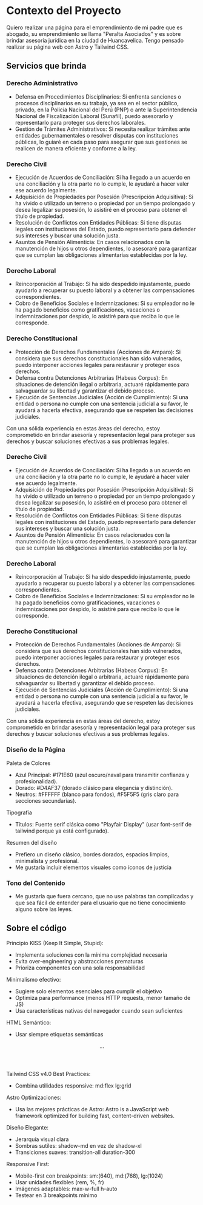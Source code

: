 # Contexto del Proyecto

Quiero realizar una página para el emprendimiento de mi padre que es abogado, su emprendimiento se llama "Peralta Asociados" y es sobre brindar asesoría jurídica en la ciudad de Huancavelica. Tengo pensado realizar su página web con Astro y Tailwind CSS.

## Servicios que brinda

### Derecho Administrativo

- Defensa en Procedimientos Disciplinarios: Si enfrenta sanciones o procesos disciplinarios en su trabajo, ya sea en el sector público, privado, en la Policía Nacional del Perú (PNP) o ante la Superintendencia Nacional de Fiscalización Laboral (Sunafil), puedo asesorarlo y representarlo para proteger sus derechos laborales.
- Gestión de Trámites Administrativos: Si necesita realizar trámites ante entidades gubernamentales o resolver disputas con instituciones públicas, lo guiaré en cada paso para asegurar que sus gestiones se realicen de manera eficiente y conforme a la ley.

### Derecho Civil

- Ejecución de Acuerdos de Conciliación: Si ha llegado a un acuerdo en una conciliación y la otra parte no lo cumple, le ayudaré a hacer valer ese acuerdo legalmente.
- Adquisición de Propiedades por Posesión (Prescripción Adquisitiva): Si ha vivido o utilizado un terreno o propiedad por un tiempo prolongado y desea legalizar su posesión, lo asistiré en el proceso para obtener el título de propiedad.
- Resolución de Conflictos con Entidades Públicas: Si tiene disputas legales con instituciones del Estado, puedo representarlo para defender sus intereses y buscar una solución justa.
- Asuntos de Pensión Alimenticia: En casos relacionados con la manutención de hijos u otros dependientes, lo asesoraré para garantizar que se cumplan las obligaciones alimentarias establecidas por la ley.

### Derecho Laboral

- Reincorporación al Trabajo: Si ha sido despedido injustamente, puedo ayudarlo a recuperar su puesto laboral y a obtener las compensaciones correspondientes.
- Cobro de Beneficios Sociales e Indemnizaciones: Si su empleador no le ha pagado beneficios como gratificaciones, vacaciones o indemnizaciones por despido, lo asistiré para que reciba lo que le corresponde.

### Derecho Constitucional

- Protección de Derechos Fundamentales (Acciones de Amparo): Si considera que sus derechos constitucionales han sido vulnerados, puedo interponer acciones legales para restaurar y proteger esos derechos.
- Defensa contra Detenciones Arbitrarias (Habeas Corpus): En situaciones de detención ilegal o arbitraria, actuaré rápidamente para salvaguardar su libertad y garantizar el debido proceso.
- Ejecución de Sentencias Judiciales (Acción de Cumplimiento): Si una entidad o persona no cumple con una sentencia judicial a su favor, le ayudará a hacerla efectiva, asegurando que se respeten las decisiones judiciales.

Con una sólida experiencia en estas áreas del derecho, estoy comprometido en brindar asesoría y representación legal para proteger sus derechos y buscar soluciones efectivas a sus problemas legales.

### Derecho Civil

- Ejecución de Acuerdos de Conciliación: Si ha llegado a un acuerdo en una conciliación y la otra parte no lo cumple, le ayudaré a hacer valer ese acuerdo legalmente.
- Adquisición de Propiedades por Posesión (Prescripción Adquisitiva): Si ha vivido o utilizado un terreno o propiedad por un tiempo prolongado y desea legalizar su posesión, lo asistiré en el proceso para obtener el título de propiedad.
- Resolución de Conflictos con Entidades Públicas: Si tiene disputas legales con instituciones del Estado, puedo representarlo para defender sus intereses y buscar una solución justa.
- Asuntos de Pensión Alimenticia: En casos relacionados con la manutención de hijos u otros dependientes, lo asesoraré para garantizar que se cumplan las obligaciones alimentarias establecidas por la ley.

### Derecho Laboral

- Reincorporación al Trabajo: Si ha sido despedido injustamente, puedo ayudarlo a recuperar su puesto laboral y a obtener las compensaciones correspondientes.
- Cobro de Beneficios Sociales e Indemnizaciones: Si su empleador no le ha pagado beneficios como gratificaciones, vacaciones o indemnizaciones por despido, lo asistiré para que reciba lo que le corresponde.

### Derecho Constitucional

- Protección de Derechos Fundamentales (Acciones de Amparo): Si considera que sus derechos constitucionales han sido vulnerados, puedo interponer acciones legales para restaurar y proteger esos derechos.
- Defensa contra Detenciones Arbitrarias (Habeas Corpus): En situaciones de detención ilegal o arbitraria, actuaré rápidamente para salvaguardar su libertad y garantizar el debido proceso.
- Ejecución de Sentencias Judiciales (Acción de Cumplimiento): Si una entidad o persona no cumple con una sentencia judicial a su favor, le ayudará a hacerla efectiva, asegurando que se respeten las decisiones judiciales.

Con una sólida experiencia en estas áreas del derecho, estoy comprometido en brindar asesoría y representación legal para proteger sus derechos y buscar soluciones efectivas a sus problemas legales.

### Diseño de la Página

Paleta de Colores

- Azul Principal: #171E60 (azul oscuro/naval para transmitir confianza y profesionalidad).
- Dorado: #D4AF37 (dorado clásico para elegancia y distinción).
- Neutros: #FFFFFF (blanco para fondos), #F5F5F5 (gris claro para secciones secundarias).

Tipografía

- Títulos: Fuente serif clásica como "Playfair Display" (usar font-serif de tailwind porque ya está configurado).

Resumen del diseño

- Prefiero un diseño clásico, bordes dorados, espacios limpios, minimalista y profesional.
- Me gustaría incluir elementos visuales como íconos de justicia

### Tono del Contenido

- Me gustaría que fuera cercano, que no use palabras tan complicadas y que sea fácil de entender para el usuario que no tiene conocimiento alguno sobre las leyes.

## Sobre el código

Principio KISS (Keep It Simple, Stupid):

- Implementa soluciones con la mínima complejidad necesaria
- Evita over-engineering y abstracciones prematuras
- Prioriza componentes con una sola responsabilidad

Minimalismo efectivo:

- Sugiere solo elementos esenciales para cumplir el objetivo
- Optimiza para performance (menos HTTP requests, menor tamaño de JS)
- Usa características nativas del navegador cuando sean suficientes

HTML Semántico:

- Usar siempre etiquetas semánticas
  <!-- Mal -->
  <div class="header"></div>

<!-- Bien -->
<header class="...">
  <nav class="...">...</nav>
</header>

Tailwind CSS v4.0 Best Practices:

- Combina utilidades responsive: md:flex lg:grid

Astro Optimizaciones:

- Usa las mejores prácticas de Astro: Astro is a JavaScript web framework optimized for building fast, content-driven websites.

Diseño Elegante:

- Jerarquía visual clara
- Sombras sutiles: shadow-md en vez de shadow-xl
- Transiciones suaves: transition-all duration-300

Responsive First:

- Mobile-first con breakpoints: sm:(640), md:(768), lg:(1024)
- Usar unidades flexibles (rem, %, fr)
- Imágenes adaptables: max-w-full h-auto
- Testear en 3 breakpoints mínimo
